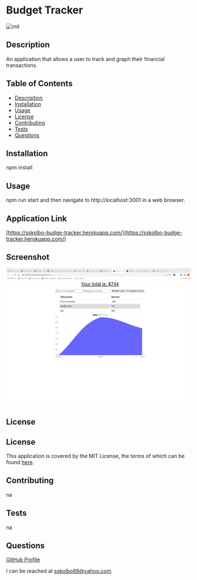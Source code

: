 # Budget Tracker
![mit](https://img.shields.io/badge/license-MIT%20License-red)
## Description
An application that allows a user to track and graph their financial transactions.
## Table of Contents
* [Description](#description)
* [Installation](#installation)
* [Usage](#usage)
* [License](#license)
* [Contributing](#contributing)
* [Tests](#tests)
* [Questions](#questions)
## Installation
npm install
## Usage
npm run start and then navigate to http://localhost:3001 in a web browser.
## Application Link 
[https://sskolbo-budge-tracker.herokuapp.com/](https://sskolbo-budge-tracker.herokuapp.com/)
## Screenshot
![Screenshot](/screenshot.png)
## License
## License
This application is covered by the MIT License, the terms of which can be found [here](https://opensource.org/licenses/MIT).
## Contributing
na
## Tests
na
## Questions
[GitHub Profile](https://github.com/skolbo/)  

I can be reached at sskolbo88@yahoo.com.
